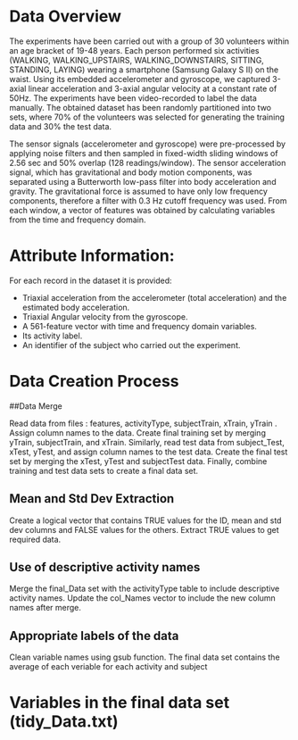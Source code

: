 # Data Overview

The experiments have been carried out with a group of 30 volunteers within an age bracket of 19-48 years. 
Each person performed six activities (WALKING, WALKING_UPSTAIRS, WALKING_DOWNSTAIRS, SITTING, STANDING, LAYING) 
wearing a smartphone (Samsung Galaxy S II) on the waist. Using its embedded accelerometer and gyroscope, 
we captured 3-axial linear acceleration and 3-axial angular velocity at a constant rate of 50Hz. 
The experiments have been video-recorded to label the data manually. The obtained dataset has been randomly 
partitioned into two sets, where 70% of the volunteers was selected for generating the training data and 30% the test data. 

The sensor signals (accelerometer and gyroscope) were pre-processed by applying noise filters and then sampled in 
fixed-width sliding windows of 2.56 sec and 50% overlap (128 readings/window). The sensor acceleration signal, 
which has gravitational and body motion components, was separated using a Butterworth low-pass filter into body 
acceleration and gravity. The gravitational force is assumed to have only low frequency components, therefore a 
filter with 0.3 Hz cutoff frequency was used. From each window, a vector of features was obtained by calculating 
variables from the time and frequency domain.

# Attribute Information:

For each record in the dataset it is provided: 
- Triaxial acceleration from the accelerometer (total acceleration) and the estimated body acceleration. 
- Triaxial Angular velocity from the gyroscope. 
- A 561-feature vector with time and frequency domain variables. 
- Its activity label. 
- An identifier of the subject who carried out the experiment. 

# Data Creation Process 

##Data Merge

Read data from files : features, activityType, subjectTrain, xTrain, yTrain .
Assign column names to the data.
Create final training set by merging yTrain, subjectTrain, and xTrain.
Similarly, read test data from subject_Test, xTest, yTest, and assign column names to the test data.
Create the final test set by merging the xTest, yTest and subjectTest data.
Finally, combine training and test data sets to create a final data set. 

## Mean and Std Dev Extraction

Create a logical vector that contains TRUE values for the ID, mean and std dev columns and FALSE values for the others. 
Extract TRUE values to get required data. 

## Use of descriptive activity names

Merge the final_Data set with the activityType table to include descriptive activity names.
Update the col_Names vector to include the new column names after merge.

## Appropriate labels of the data 

Clean variable names using gsub function. 
The final data set contains the average of each veriable for each activity and subject

# Variables in the final data set (tidy_Data.txt)







